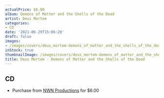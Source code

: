 ```yaml
---
actualPrice: $6.00
album: Demons of Matter and the Shells of the Dead
artist: Deus Mortem
categories:
- CD
date: '2021-06-29T15:06:20'
draft: false
images:
- /images/covers/deus_mortem-demons_of_matter_and_the_shells_of_the_dead.jpg
inStock: true
thumbnailImage: /images/covers/deus_mortem-demons_of_matter_and_the_shells_of_the_dead-thumb.jpg
title: Deus Mortem - Demons of Matter and the Shells of the Dead
---
```


## CD
* Purchase from [NWN Productions](http://shop.nwnprod.com/index.php?route=product/product&path=93&product_id=2327&sort=pd.name&order=ASC) for $6.00
